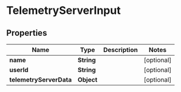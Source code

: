 
# TelemetryServerInput

## Properties
Name | Type | Description | Notes
------------ | ------------- | ------------- | -------------
**name** | **String** |  |  [optional]
**userId** | **String** |  |  [optional]
**telemetryServerData** | **Object** |  |  [optional]




